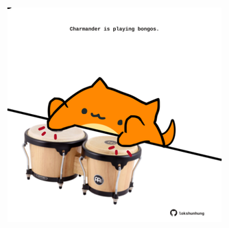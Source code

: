 <!-- built at 08/03/2021, 11:01:26 UTC -->
<p align="center">
  <img width="500" height="500" src="./ReadmeImage.svg">
</p>
